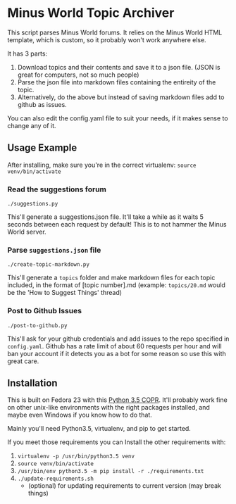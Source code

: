 # Minus World Topic Archiver

This script parses Minus World forums. It relies on the Minus World HTML
template, which is custom, so it probably won't work anywhere else.

It has 3 parts:

1. Download topics and their contents and save it to a json file.
    (JSON is great for computers, not so much people)
2. Parse the json file into markdown files containing the
    entireity of the topic.
3. Alternatively, do the above but instead of saving markdown
    files add to github as issues.

You can also edit the config.yaml file to suit your needs, if it makes sense
to change any of it.

## Usage Example

After installing, make sure you're in the correct virtualenv:
`source venv/bin/activate`

### Read the suggestions forum

`./suggestions.py`

This'll generate a suggestions.json file. It'll take a while as it waits 5
seconds between each request by default! This is to not hammer the Minus World
server.

### Parse `suggestions.json` file

`./create-topic-markdown.py`

This'll generate a `topics` folder and make markdown files for each topic included, in the format of [topic number].md (example: `topics/20.md` would be the 'How to Suggest Things' thread)

### Post to Github Issues

`./post-to-github.py`

This'll ask for your github credentials and add issues to the
repo specified in `config.yaml`.
Github has a rate limit of about 60 requests per hour and will ban your account
if it detects you as a bot for some reason so use this with great care.


## Installation

This is built on Fedora 23 with this
[Python 3.5 COPR](https://synfo.github.io/2015/11/13/Python-3.5-in-Fedora/).
It'll probably work fine on other unix-like environments with the right
packages installed, and maybe even Windows if you know how to do that.

Mainly you'll need Python3.5, virtualenv, and pip to get started.

If you meet those requirements you can Install the other requirements with:

1. `virtualenv -p /usr/bin/python3.5 venv`
2. `source venv/bin/activate`
3. `/usr/bin/env python3.5 -m pip install -r ./requirements.txt`
4. `./update-requirements.sh`
    - (optional) for updating requirements to current version
        (may break things)
